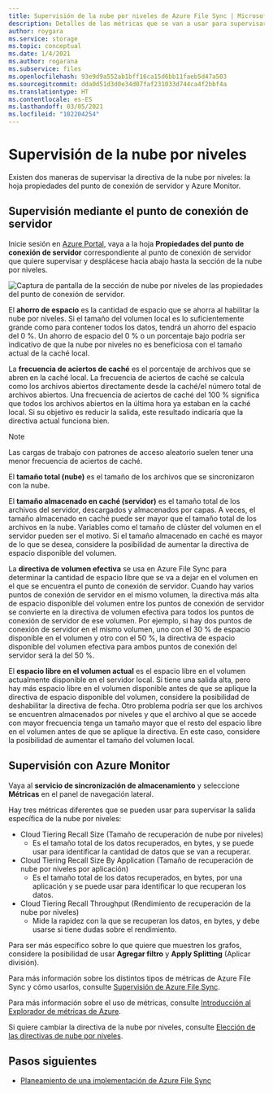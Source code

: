 ```yaml
---
title: Supervisión de la nube por niveles de Azure File Sync | Microsoft Docs
description: Detalles de las métricas que se van a usar para supervisar las directivas de la nube por niveles.
author: roygara
ms.service: storage
ms.topic: conceptual
ms.date: 1/4/2021
ms.author: rogarana
ms.subservice: files
ms.openlocfilehash: 93e9d9a552ab1bff16ca15d6bb11faeb5d47a503
ms.sourcegitcommit: dda0d51d3d0e34d07faf231033d744ca4f2bbf4a
ms.translationtype: HT
ms.contentlocale: es-ES
ms.lasthandoff: 03/05/2021
ms.locfileid: "102204254"
---
```

# <a name="monitor-cloud-tiering"></a>Supervisión de la nube por niveles
Existen dos maneras de supervisar la directiva de la nube por niveles: la hoja propiedades del punto de conexión de servidor y Azure Monitor.

## <a name="monitoring-via-server-endpoint"></a>Supervisión mediante el punto de conexión de servidor

Inicie sesión en [Azure Portal](https://portal.azure.com/), vaya a la hoja **Propiedades del punto de conexión de servidor** correspondiente al punto de conexión de servidor que quiere supervisar y desplácese hacia abajo hasta la sección de la nube por niveles. 

![Captura de pantalla de la sección de nube por niveles de las propiedades del punto de conexión de servidor.](media/storage-sync-monitoring-cloud-tiering/cloud-tiering-monitoring-5.png)

El **ahorro de espacio** es la cantidad de espacio que se ahorra al habilitar la nube por niveles. Si el tamaño del volumen local es lo suficientemente grande como para contener todos los datos, tendrá un ahorro del espacio del 0 %. Un ahorro de espacio del 0 % o un porcentaje bajo podría ser indicativo de que la nube por niveles no es beneficiosa con el tamaño actual de la caché local. 

La **frecuencia de aciertos de caché** es el porcentaje de archivos que se abren en la caché local. La frecuencia de aciertos de caché se calcula como los archivos abiertos directamente desde la caché/el número total de archivos abiertos. Una frecuencia de aciertos de caché del 100 % significa que todos los archivos abiertos en la última hora ya estaban en la caché local. Si su objetivo es reducir la salida, este resultado indicaría que la directiva actual funciona bien.

> [!NOTE]
> Las cargas de trabajo con patrones de acceso aleatorio suelen tener una menor frecuencia de aciertos de caché. 

El **tamaño total (nube)** es el tamaño de los archivos que se sincronizaron con la nube. 

El **tamaño almacenado en caché (servidor)** es el tamaño total de los archivos del servidor, descargados y almacenados por capas. A veces, el tamaño almacenado en caché puede ser mayor que el tamaño total de los archivos en la nube. Variables como el tamaño de clúster del volumen en el servidor pueden ser el motivo. Si el tamaño almacenado en caché es mayor de lo que se desea, considere la posibilidad de aumentar la directiva de espacio disponible del volumen. 

La **directiva de volumen efectiva** se usa en Azure File Sync para determinar la cantidad de espacio libre que se va a dejar en el volumen en el que se encuentra el punto de conexión de servidor. Cuando hay varios puntos de conexión de servidor en el mismo volumen, la directiva más alta de espacio disponible del volumen entre los puntos de conexión de servidor se convierte en la directiva de volumen efectiva para todos los puntos de conexión de servidor de ese volumen. Por ejemplo, si hay dos puntos de conexión de servidor en el mismo volumen, uno con el 30 % de espacio disponible en el volumen y otro con el 50 %, la directiva de espacio disponible del volumen efectiva para ambos puntos de conexión del servidor será la del 50 %.

El **espacio libre en el volumen actual** es el espacio libre en el volumen actualmente disponible en el servidor local. Si tiene una salida alta, pero hay más espacio libre en el volumen disponible antes de que se aplique la directiva de espacio disponible del volumen, considere la posibilidad de deshabilitar la directiva de fecha. Otro problema podría ser que los archivos se encuentren almacenados por niveles y que el archivo al que se accede con mayor frecuencia tenga un tamaño mayor que el resto del espacio libre en el volumen antes de que se aplique la directiva. En este caso, considere la posibilidad de aumentar el tamaño del volumen local. 

## <a name="monitoring-via-azure-monitor"></a>Supervisión con Azure Monitor

Vaya al **servicio de sincronización de almacenamiento** y seleccione **Métricas** en el panel de navegación lateral. 

Hay tres métricas diferentes que se pueden usar para supervisar la salida específica de la nube por niveles:

- Cloud Tiering Recall Size (Tamaño de recuperación de nube por niveles)
    - Es el tamaño total de los datos recuperados, en bytes, y se puede usar para identificar la cantidad de datos que se van a recuperar.
- Cloud Tiering Recall Size By Application (Tamaño de recuperación de nube por niveles por aplicación)
    - Es el tamaño total de los datos recuperados, en bytes, por una aplicación y se puede usar para identificar lo que recuperan los datos.
- Cloud Tiering Recall Throughput (Rendimiento de recuperación de la nube por niveles)
    - Mide la rapidez con la que se recuperan los datos, en bytes, y debe usarse si tiene dudas sobre el rendimiento. 

Para ser más específico sobre lo que quiere que muestren los grafos, considere la posibilidad de usar **Agregar filtro** y **Apply Splitting** (Aplicar división).
 
Para más información sobre los distintos tipos de métricas de Azure File Sync y cómo usarlos, consulte [Supervisión de Azure File Sync](storage-sync-files-monitoring.md).

Para más información sobre el uso de métricas, consulte [Introducción al Explorador de métricas de Azure](https://docs.microsoft.com/azure/azure-monitor/platform/metrics-getting-started).

Si quiere cambiar la directiva de la nube por niveles, consulte [Elección de las directivas de nube por niveles](storage-sync-choose-cloud-tiering-policies.md).

## <a name="next-steps"></a>Pasos siguientes
* [Planeamiento de una implementación de Azure File Sync](storage-sync-files-planning.md)